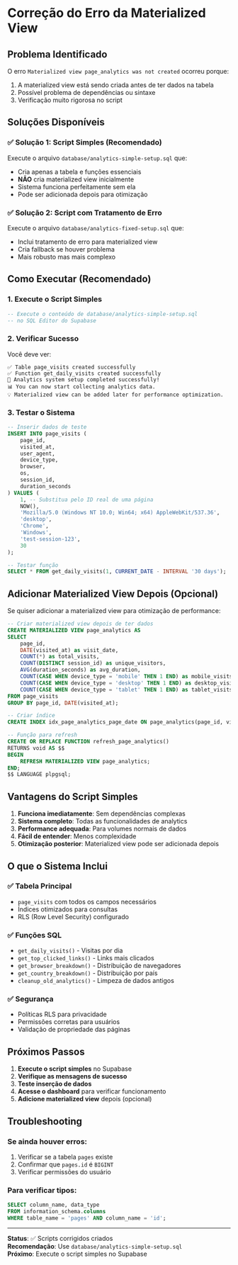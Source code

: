 # Correção do Erro da Materialized View

## Problema Identificado

O erro `Materialized view page_analytics was not created` ocorreu porque:
1. A materialized view está sendo criada antes de ter dados na tabela
2. Possível problema de dependências ou sintaxe
3. Verificação muito rigorosa no script

## Soluções Disponíveis

### ✅ **Solução 1: Script Simples (Recomendado)**

Execute o arquivo `database/analytics-simple-setup.sql` que:
- Cria apenas a tabela e funções essenciais
- **NÃO** cria materialized view inicialmente
- Sistema funciona perfeitamente sem ela
- Pode ser adicionada depois para otimização

### ✅ **Solução 2: Script com Tratamento de Erro**

Execute o arquivo `database/analytics-fixed-setup.sql` que:
- Inclui tratamento de erro para materialized view
- Cria fallback se houver problema
- Mais robusto mas mais complexo

## Como Executar (Recomendado)

### 1. Execute o Script Simples
```sql
-- Execute o conteúdo de database/analytics-simple-setup.sql
-- no SQL Editor do Supabase
```

### 2. Verificar Sucesso
Você deve ver:
```
✅ Table page_visits created successfully
✅ Function get_daily_visits created successfully
🎉 Analytics system setup completed successfully!
📊 You can now start collecting analytics data.
💡 Materialized view can be added later for performance optimization.
```

### 3. Testar o Sistema
```sql
-- Inserir dados de teste
INSERT INTO page_visits (
    page_id, 
    visited_at, 
    user_agent, 
    device_type, 
    browser, 
    os, 
    session_id, 
    duration_seconds
) VALUES (
    1, -- Substitua pelo ID real de uma página
    NOW(),
    'Mozilla/5.0 (Windows NT 10.0; Win64; x64) AppleWebKit/537.36',
    'desktop',
    'Chrome',
    'Windows',
    'test-session-123',
    30
);

-- Testar função
SELECT * FROM get_daily_visits(1, CURRENT_DATE - INTERVAL '30 days');
```

## Adicionar Materialized View Depois (Opcional)

Se quiser adicionar a materialized view para otimização de performance:

```sql
-- Criar materialized view depois de ter dados
CREATE MATERIALIZED VIEW page_analytics AS
SELECT 
    page_id,
    DATE(visited_at) as visit_date,
    COUNT(*) as total_visits,
    COUNT(DISTINCT session_id) as unique_visitors,
    AVG(duration_seconds) as avg_duration,
    COUNT(CASE WHEN device_type = 'mobile' THEN 1 END) as mobile_visits,
    COUNT(CASE WHEN device_type = 'desktop' THEN 1 END) as desktop_visits,
    COUNT(CASE WHEN device_type = 'tablet' THEN 1 END) as tablet_visits
FROM page_visits
GROUP BY page_id, DATE(visited_at);

-- Criar índice
CREATE INDEX idx_page_analytics_page_date ON page_analytics(page_id, visit_date);

-- Função para refresh
CREATE OR REPLACE FUNCTION refresh_page_analytics()
RETURNS void AS $$
BEGIN
    REFRESH MATERIALIZED VIEW page_analytics;
END;
$$ LANGUAGE plpgsql;
```

## Vantagens do Script Simples

1. **Funciona imediatamente**: Sem dependências complexas
2. **Sistema completo**: Todas as funcionalidades de analytics
3. **Performance adequada**: Para volumes normais de dados
4. **Fácil de entender**: Menos complexidade
5. **Otimização posterior**: Materialized view pode ser adicionada depois

## O que o Sistema Inclui

### ✅ **Tabela Principal**
- `page_visits` com todos os campos necessários
- Índices otimizados para consultas
- RLS (Row Level Security) configurado

### ✅ **Funções SQL**
- `get_daily_visits()` - Visitas por dia
- `get_top_clicked_links()` - Links mais clicados
- `get_browser_breakdown()` - Distribuição de navegadores
- `get_country_breakdown()` - Distribuição por país
- `cleanup_old_analytics()` - Limpeza de dados antigos

### ✅ **Segurança**
- Políticas RLS para privacidade
- Permissões corretas para usuários
- Validação de propriedade das páginas

## Próximos Passos

1. **Execute o script simples** no Supabase
2. **Verifique as mensagens de sucesso**
3. **Teste inserção de dados**
4. **Acesse o dashboard** para verificar funcionamento
5. **Adicione materialized view** depois (opcional)

## Troubleshooting

### Se ainda houver erros:
1. Verificar se a tabela `pages` existe
2. Confirmar que `pages.id` é `BIGINT`
3. Verificar permissões do usuário

### Para verificar tipos:
```sql
SELECT column_name, data_type 
FROM information_schema.columns 
WHERE table_name = 'pages' AND column_name = 'id';
```

---

**Status**: ✅ Scripts corrigidos criados  
**Recomendação**: Use `database/analytics-simple-setup.sql`  
**Próximo**: Execute o script simples no Supabase
